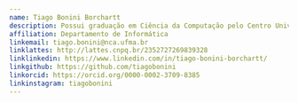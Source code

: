 ```yaml
---
name: Tiago Bonini Borchartt
description: Possui graduação em Ciência da Computação pelo Centro Universitário Franciscano (2008), Santa Maria - RS e Mestrado em Computação pela Universidade Federal de Santa Maria - UFSM. Possui Doutorado e Pós-Doutorado em Computação pela Universidade Federal Fluminense - UFF. Atualmente é professor do Departamento de Informática da Universidade Federal do Maranhão - UFMA.
affiliation: Departamento de Informática
linkemail: tiago.bonini@nca.ufma.br
linklattes: http://lattes.cnpq.br/2352727269839328
linklinkedin: https://www.linkedin.com/in/tiago-bonini-borchartt/
linkgithub: https://github.com/tiagobonini
linkorcid: https://orcid.org/0000-0002-3709-8385
linkinstagram: tiagobonini
---
```


